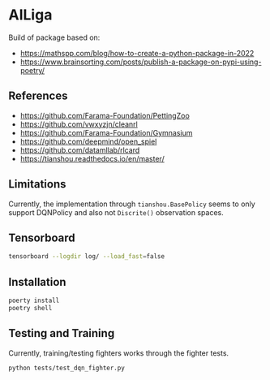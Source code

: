 # AILiga

Build of package based on:

* https://mathspp.com/blog/how-to-create-a-python-package-in-2022
* https://www.brainsorting.com/posts/publish-a-package-on-pypi-using-poetry/

## References

* https://github.com/Farama-Foundation/PettingZoo
* https://github.com/vwxyzjn/cleanrl
* https://github.com/Farama-Foundation/Gymnasium
* https://github.com/deepmind/open_spiel
* https://github.com/datamllab/rlcard
* https://tianshou.readthedocs.io/en/master/

## Limitations

Currently, the implementation through `tianshou.BasePolicy` seems to only support DQNPolicy and also not `Discrite()` observation spaces.

## Tensorboard

```sh
tensorboard --logdir log/ --load_fast=false
```

## Installation

```sh
poerty install
poetry shell
```

## Testing and Training

Currently, training/testing fighters works through the fighter tests.
```sh
python tests/test_dqn_fighter.py
```
